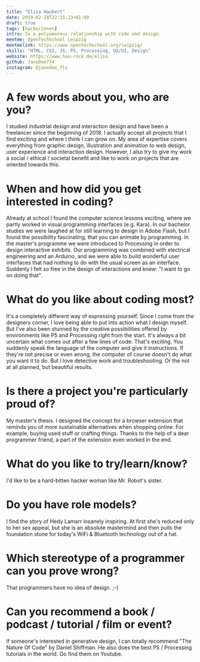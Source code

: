 ```yaml
---
title: "Elisa Haubert"
date: 2019-02-28T22:15:23+01:00
draft: true
tags: [hackerinnen]
intro: In a polyamorous relationship with code and design.
meetme: OpenTechSchool Leipzig
meetmelink: https://www.opentechschool.org/leipzig/
skills: "HTML, CSS, JS, P5, Processing, UX/UI, Design"
website: https://www.hau-rock.de/elisa
github: JaneDoe774
instagram: @janedoe_fts
---
```


# A few words about you, who are you?

I studied industrial design and interaction design and have been a freelancer since the beginning of 2018. I actually accept all projects that I find exciting and where I think I can grow on. My area of expertise covers everything from graphic design, illustration and animation to web design, user experience and interaction design. However, I also try to give my work a social / ethical / societal benefit and like to work on projects that are oriented towards this.

# When and how did you get interested in coding?

Already at school I found the computer science lessons exciting, where we partly worked in visual programming interfaces (e.g. Kara). In our bachelor studies we were laughed at for still learning to design in Adobe Flash, but I found the possibility fascinating, that you can animate by programming. In the master's programme we were introduced to Processing in order to design interactive exhibits. Our programming was combined with electrical engineering and an Arduino, and we were able to build wonderful user interfaces that had nothing to do with the usual screen as an interface. Suddenly I felt so free in the design of interactions and knew: "I want to go on doing that".

# What do you like about coding most?

It's a completely different way of expressing yourself. Since I come from the designers corner, I love being able to put into action what I design myself. But I've also been stunned by the creative possibilities offered by environments like P5 and Processing right from the start. It's always a bit uncertain what comes out after a few lines of code. That's exciting. You suddenly speak the language of the computer and give it instructions. If they're not precise or even wrong, the computer of course doesn't do what you want it to do. But I love detective work and troubleshooting. Or the not at all planned, but beautiful results.


# Is there a project you're particularly proud of?

My master's thesis. I designed the concept for a browser extension that reminds you of more sustainable alternatives when shopping online. For example, buying used stuff or crafting things. Thanks to the help of a dear programmer friend, a part of the extension even worked in the end.

# What do you like to try/learn/know?

I'd like to be a hard-bitten hacker woman like Mr. Robot's sister.

# Do you have role models?

I find the story of Hedy Lamarr insanely inspiring. At first she's reduced only to her sex appeal, but she is an absolute mastermind and then pulls the foundation stone for today's WiFi & Bluetooth technology out of a hat.

# Which stereotype of a programmer can you prove wrong?

That programmers have no idea of design. ;-)

# Can you recommend a book / podcast / tutorial / film or event?

If someone's interested in generative design, I can totally recommend "The Nature Of Code" by Daniel Shiffman. He also does the best P5 / Processing tutorials in the world. Go find them on Youtube.
